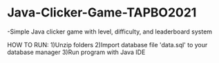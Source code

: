 # Java-Clicker-Game-TAPBO2021
-Simple Java clicker game with level, difficulty, and leaderboard system

HOW TO RUN:
1)Unzip folders
2)Import database file 'data.sql' to your database manager
3)Run program with Java IDE

